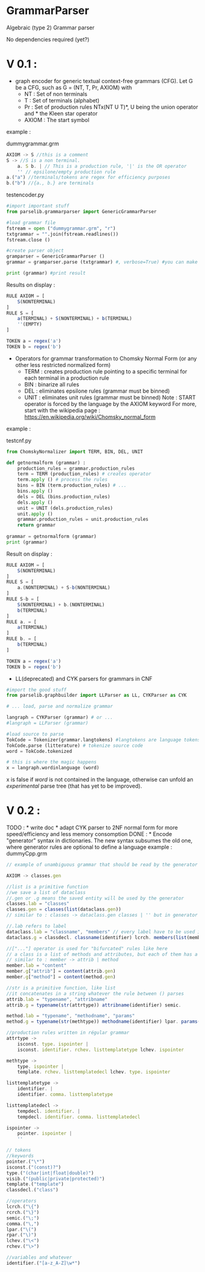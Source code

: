 # GrammarParser
Algebraic (type 2) Grammar parser 

No dependencies required (yet?)

# V 0.1 :

* graph encoder for generic textual context-free grammars (CFG).
Let G be a CFG, such as G = (NT, T, Pr, AXIOM) with
	* NT    : Set of non terminals
	* T     : Set of terminals (alphabet)
	* Pr    : Set of production rules NTx(NT U T)*, U being the union operator and * the Kleen star operator
	* AXIOM : The start symbol

example :

dummygrammar.grm
```javascript
AXIOM -> S //this is a comment
S -> //S is a non terminal.
    a. S b. | // This is a production rule, '|' is the OR operator
    '' // epsilone/empty production rule
a.("a") //terminals/tokens are regex for efficiency purposes 
b.("b") //{a., b.} are terminals
```

testencoder.py
```python
#import important stuff
from parselib.grammarparser	import GenericGrammarParser

#load grammar file
fstream = open ("dummygrammar.grm", "r")
txtgrammar = "".join(fstream.readlines())
fstream.close ()

#create parser object
gramparser = GenericGrammarParser ()
grammar = gramparser.parse (txtgrammar) #, verbose=True) #you can make the parser talk

print (grammar)	#print result
```
Results on display :
```javascript
RULE AXIOM = [
	S(NONTERMINAL)
]
RULE S = [
	a(TERMINAL) + S(NONTERMINAL) + b(TERMINAL)
	''(EMPTY)
]

TOKEN a = regex('a')
TOKEN b = regex('b')
```
* Operators for grammar transformation to Chomsky Normal Form (or any other less restricted normalized form)
	- TERM : creates production rule pointing to a specific terminal for each terminal in a production rule
	- BIN  : binarize all rules
	- DEL  : eliminates epsilone rules (grammar must be binned)
	- UNIT : eliminates unit rules (grammar must be binned)
Note : START operator is forced by the language by the AXIOM keyword
For more, start with the wikipedia page : https://en.wikipedia.org/wiki/Chomsky_normal_form

example :

testcnf.py 
```python
from ChomskyNormalizer import TERM, BIN, DEL, UNIT

def getnormalform (grammar) :
	production_rules = grammar.production_rules
	term = TERM (production_rules) # creates operator
	term.apply () # process the rules
	bins = BIN (term.production_rules) # ...
	bins.apply ()
	dels = DEL (bins.production_rules)
	dels.apply ()
	unit = UNIT (dels.production_rules)
	unit.apply ()
	grammar.production_rules = unit.production_rules
	return grammar
	
grammar = getnormalform (grammar)
print (grammar)
```
Result on display :
```javascript
RULE AXIOM = [
	S(NONTERMINAL)
]
RULE S = [
	a.(NONTERMINAL) + S-b(NONTERMINAL)
]
RULE S-b = [
	S(NONTERMINAL) + b.(NONTERMINAL)
	b(TERMINAL)
]
RULE a. = [
	a(TERMINAL)
]
RULE b. = [
	b(TERMINAL)
]

TOKEN a = regex('a')
TOKEN b = regex('b')
```
* LL(deprecated) and CYK parsers for grammars in CNF 

```python
#import the good stuff
from parselib.graphbuilder import LLParser as LL, CYKParser as CYK

# ... load, parse and normalize grammar

langraph = CYKParser (grammar) # or ...
#langraph = LLParser (grammar)

#load source to parse
TokCode = Tokenizer(grammar.langtokens) #langtokens are language tokens parsed from the file (the regex'es)
TokCode.parse (litterature) # tokenize source code
word = TokCode.tokenized

# this is where the magic happens
x = langraph.wordinlanguage (word) 
```
x is false if *word* is not contained in the language, otherwise can unfold an *experimental* parse tree (that has yet to be improved).

# V 0.2 :

TODO : 
	* write doc
	* adapt CYK parser to 2NF normal form for more speed/efficiency and less memory consomption
DONE : 
	* Encode "generator" syntax in dictionaries. The new syntax subsumes the old one, where generator rules are optional to define a language
example :
dummyCpp.grm
```javascript
// example of unambiguous grammar that should be read by the generator

AXIOM -> classes.gen

//list is a primitive function
//we save a list of dataclass 
//.gen or .g means the saved entity will be used by the generator
classes.lab = "classes"
classes.gen = classes(list(dataclass.gen)) 
// similar to : classes -> dataclass.gen classes | '' but in generator syntax

//.lab refers to label
dataclass.lab = "classname", "members" // every label have to be used in the rule
dataclass.g = classdecl. classname(identifier) lcrch. members(list(member.gen)) rcrch. semic.

//["..."] operator is used for "bifurcated" rules like here
// a class is a list of methods and attributes, but each of them has a specific set of parameters
// similar to : member -> attrib | method
member.lab = "content"
member.g["attrib"] = content(attrib.gen)
member.g["method"] = content(method.gen)

//str is a primitive function, like list
//it concatenates in a string whatever the rule between () parses
attrib.lab = "typename", "attribname"
attrib.g = typename(str(attrtype)) attribname(identifier) semic.

method.lab = "typename", "methodname", "params"
method.g = typename(str(methtype)) methodname(identifier) lpar. params(str(listparams)) rpar. semic.

//production rules written in régular grammar
attrtype -> 
	isconst. type. ispointer |
	isconst. identifier. rchev. listtemplatetype lchev. ispointer

methtype ->
	type. ispointer |
	template. rchev. listtemplatedecl lchev. type. ispointer 

listtemplatetype -> 
	identifier. |
	identifier. comma. listtemplatetype

listtemplatedecl ->
	tempdecl. identifier. |
	tempdecl. identifier. comma. listtemplatedecl

ispointer -> 
	pointer. ispointer |
	''

// tokens
//keywords
pointer.("\*")
isconst.("(const)?")
type.("(char|int|float|double)")
visib.("(public|private|protected)")
template.("template")
classdecl.("class")

//operators
lcrch.("\{")
rcrch.("\}")
semic.("\;")
comma.("\,")
lpar.("\(")
rpar.("\)")
lchev.("\<")
rchev.("\>")

//variables and whatever
identifier.("[a-z_A-Z]\w*")
```

